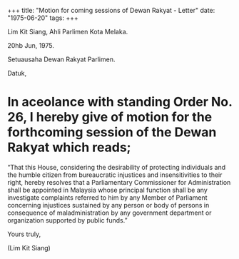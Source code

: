 +++ 
title: "Motion for coming sessions of Dewan Rakyat - Letter"
date: "1975-06-20"
tags:
+++

Lim Kit Siang,
Ahli Parlimen
Kota Melaka.

20hb Jun, 1975.

Setuausaha
Dewan Rakyat
Parlimen.

Datuk,

# In aceolance with standing Order No. 26, I hereby give of motion for the forthcoming session of the Dewan Rakyat which reads;

“That this House, considering the desirability of protecting individuals and the humble citizen from bureaucratic injustices and insensitivities to their right, hereby resolves that a Parliamentary Commissioner for Administration shall be appointed in Malaysia whose principal function shall be any investigate complaints referred to him by any Member of Parliament concerning injustices sustained by any person or body of persons in consequence of maladministration by any government department or organization supported by public funds.”

Yours truly,

(Lim Kit Siang)
 
